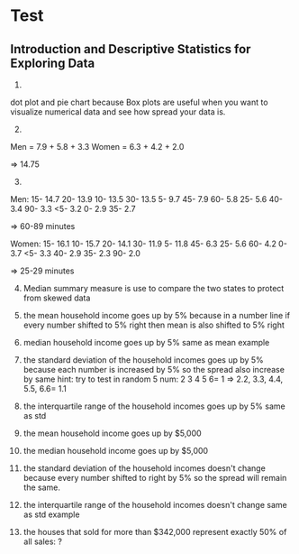 # Test 
## Introduction and Descriptive Statistics for Exploring Data

1. 
dot plot and pie chart because Box plots are useful when you want to visualize numerical data and see how spread your data is.

2. 
Men = 7.9 + 5.8 + 3.3
Women = 6.3 + 4.2 + 2.0

=> 14.75

3. 
Men:
15- 14.7
20- 13.9
10- 13.5
30- 13.5
5- 9.7
45- 7.9
60- 5.8
25- 5.6
40- 3.4
90- 3.3
<5- 3.2
0- 2.9
35- 2.7

=> 60-89 minutes

Women:
15- 16.1
10- 15.7
20- 14.1
30- 11.9
5- 11.8
45- 6.3
25- 5.6
60- 4.2
0- 3.7
<5- 3.3
40- 2.9
35- 2.3
90- 2.0

=> 25-29 minutes

4. Median summary measure is use to compare the two states to protect from skewed data

5. the mean household income goes up by 5% because in a number line if every number shifted to 5% right then mean is also shifted to 5% right

6. median household income goes up by 5% same as mean example

7. the standard deviation of the household incomes goes up by 5% because each number is increased by 5% so the spread also increase by same
hint: try to test in random 5 num: 2 3 4 5 6= 1 => 2.2, 3.3, 4.4, 5.5, 6.6= 1.1

8. the interquartile range of the household incomes goes up by 5% same as std

9. the mean household income goes up by $5,000

10. the median household income goes up by $5,000

11. the standard deviation of the household incomes doesn't change because every number shifted to right by 5% so the spread will remain the same.

12. the interquartile range of the household incomes doesn't change same as std example

13. the houses that sold for more than $342,000 represent exactly 50% of all sales: ?

